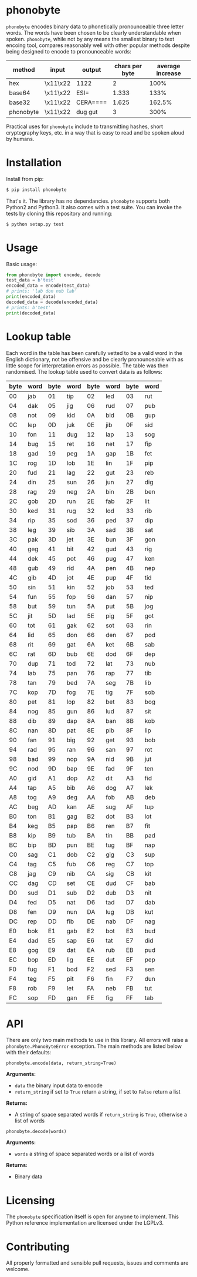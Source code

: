 # phonobyte

`phonobyte` encodes binary data to phonetically pronounceable three letter
words. The words have been chosen to be clearly understandable when spoken.
`phonobyte`, while not by any means the smallest binary to text encoing tool,
compares reasonably well with other popular methods despite being designed to
encode to pronounceable words:

| method    | input    | output   | chars per byte | average increase |
|-----------|----------|----------|----------------|------------------|
| hex       | \x11\x22 | 1122     | 2              | 100%             |
| base64    | \x11\x22 | ESI=     | 1.333          | 133%             |
| base32    | \x11\x22 | CERA==== | 1.625          | 162.5%           |
| phonobyte | \x11\x22 | dug gut  | 3              | 300%             |


Practical uses for `phonobyte` include to transmitting hashes, short
cryptography keys, etc. in a way that is easy to read and be spoken aloud by
humans.

# Installation

Install from pip:

```bash
$ pip install phonobyte
```

That's it. The library has no dependancies. `phonobyte` supports both
Python2 and Python3. It also comes with a  test suite. You can invoke the tests
by cloning this repository and running:

```bash
$ python setup.py test
```

# Usage

Basic usage:

```python
from phonobyte import encode, decode
test_data = b'test'
encoded_data = encode(test_data)
# prints: 'lab don nub lab'
print(encoded_data)
decoded_data = decode(encoded_data)
# prints: b'test'
print(decoded_data)
```

# Lookup table

Each word in the table has been carefully vetted to be a valid word in the
English dictionary, not be offensive and be clearly pronounceable with as
little scope for interpretation errors as possible. The table was then
randomised. The lookup table used to convert data is as follows:

| byte | word | byte | word | byte | word | byte | word |
|------|------|------|------|------|------|------|------|
| 00   | jab  | 01   | tip  | 02   | led  | 03   | rut  |
| 04   | dak  | 05   | jig  | 06   | rud  | 07   | pub  |
| 08   | not  | 09   | kid  | 0A   | bid  | 0B   | gup  |
| 0C   | lep  | 0D   | juk  | 0E   | jib  | 0F   | sid  |
| 10   | fon  | 11   | dug  | 12   | lap  | 13   | sog  |
| 14   | bug  | 15   | ret  | 16   | net  | 17   | fip  |
| 18   | gad  | 19   | peg  | 1A   | gap  | 1B   | fet  |
| 1C   | rog  | 1D   | lob  | 1E   | lin  | 1F   | pip  |
| 20   | fud  | 21   | lag  | 22   | gut  | 23   | reb  |
| 24   | din  | 25   | sun  | 26   | jun  | 27   | dig  |
| 28   | rag  | 29   | neg  | 2A   | bin  | 2B   | ben  |
| 2C   | gob  | 2D   | run  | 2E   | fab  | 2F   | lit  |
| 30   | ked  | 31   | rug  | 32   | lod  | 33   | rib  |
| 34   | rip  | 35   | sod  | 36   | ped  | 37   | dip  |
| 38   | leg  | 39   | sib  | 3A   | sad  | 3B   | sat  |
| 3C   | pak  | 3D   | jet  | 3E   | bun  | 3F   | gon  |
| 40   | geg  | 41   | bit  | 42   | gud  | 43   | rig  |
| 44   | dek  | 45   | pot  | 46   | pug  | 47   | ken  |
| 48   | gub  | 49   | rid  | 4A   | pen  | 4B   | nep  |
| 4C   | gib  | 4D   | jot  | 4E   | pup  | 4F   | tid  |
| 50   | sin  | 51   | kin  | 52   | job  | 53   | ted  |
| 54   | fun  | 55   | fop  | 56   | dan  | 57   | nip  |
| 58   | but  | 59   | tun  | 5A   | put  | 5B   | jog  |
| 5C   | jit  | 5D   | lad  | 5E   | pig  | 5F   | got  |
| 60   | tot  | 61   | gak  | 62   | sot  | 63   | rin  |
| 64   | lid  | 65   | don  | 66   | den  | 67   | pod  |
| 68   | rit  | 69   | gat  | 6A   | ket  | 6B   | sab  |
| 6C   | rat  | 6D   | bub  | 6E   | dod  | 6F   | dep  |
| 70   | dup  | 71   | tod  | 72   | lat  | 73   | nub  |
| 74   | lab  | 75   | pan  | 76   | rap  | 77   | tib  |
| 78   | tan  | 79   | bed  | 7A   | seg  | 7B   | lib  |
| 7C   | kop  | 7D   | fog  | 7E   | tig  | 7F   | sob  |
| 80   | pet  | 81   | lop  | 82   | bet  | 83   | bog  |
| 84   | nog  | 85   | gun  | 86   | lud  | 87   | sit  |
| 88   | dib  | 89   | dap  | 8A   | ban  | 8B   | kob  |
| 8C   | nan  | 8D   | pat  | 8E   | pib  | 8F   | lip  |
| 90   | fan  | 91   | big  | 92   | get  | 93   | bob  |
| 94   | rad  | 95   | ran  | 96   | san  | 97   | rot  |
| 98   | bad  | 99   | nop  | 9A   | nid  | 9B   | jut  |
| 9C   | nod  | 9D   | bap  | 9E   | fad  | 9F   | ten  |
| A0   | gid  | A1   | dop  | A2   | dit  | A3   | fid  |
| A4   | tap  | A5   | bib  | A6   | dog  | A7   | lek  |
| A8   | tog  | A9   | deg  | AA   | fob  | AB   | deb  |
| AC   | beg  | AD   | kan  | AE   | sug  | AF   | tup  |
| B0   | ton  | B1   | gag  | B2   | dot  | B3   | lot  |
| B4   | keg  | B5   | pap  | B6   | ren  | B7   | fit  |
| B8   | kip  | B9   | tub  | BA   | tin  | BB   | pad  |
| BC   | bip  | BD   | pun  | BE   | tug  | BF   | nap  |
| C0   | sag  | C1   | dob  | C2   | gig  | C3   | sup  |
| C4   | tag  | C5   | fub  | C6   | reg  | C7   | top  |
| C8   | jag  | C9   | nib  | CA   | sig  | CB   | kit  |
| CC   | dag  | CD   | set  | CE   | dud  | CF   | bab  |
| D0   | sud  | D1   | sub  | D2   | dub  | D3   | nit  |
| D4   | fed  | D5   | nat  | D6   | tad  | D7   | dab  |
| D8   | fen  | D9   | nun  | DA   | lug  | DB   | kut  |
| DC   | rep  | DD   | fib  | DE   | nab  | DF   | nag  |
| E0   | bok  | E1   | gab  | E2   | bot  | E3   | bud  |
| E4   | dad  | E5   | sap  | E6   | tat  | E7   | did  |
| E8   | gog  | E9   | dat  | EA   | rub  | EB   | pud  |
| EC   | bop  | ED   | lig  | EE   | dut  | EF   | pep  |
| F0   | fug  | F1   | bod  | F2   | sed  | F3   | sen  |
| F4   | teg  | F5   | pit  | F6   | fin  | F7   | dun  |
| F8   | rob  | F9   | let  | FA   | neb  | FB   | tut  |
| FC   | sop  | FD   | gan  | FE   | fig  | FF   | tab  |

# API

There are only two main methods to use in this library. All errors will raise
a `phonobyte.PhonoByteError` exception. The main methods are listed below with
their defaults:

`phonobyte.encode(data, return_string=True)`

**Arguments:**

 * `data` the binary input data to encode
 * `return_string` if set to `True` return a string, if set to `False` return
    a list

**Returns:**

 * A string of space separated words if `return_string` is `True`, otherwise a
   list of words

`phonobyte.decode(words)`

**Arguments:**

 * `words` a string of space separated words or a list of words

**Returns:**

 * Binary data

# Licensing

The `phonobyte` specification itself is open for anyone to implement. This
Python reference implementation are licensed under the LGPLv3.

# Contributing

All properly formatted and sensible pull requests, issues and comments are
welcome.
